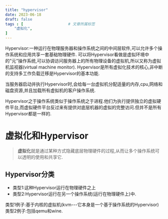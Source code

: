 ```yaml
---
title: "hypervisor"
date: 2023-06-18
draft: false
tags : [                    # 文章所属标签
    "虚拟化",
]
---
```



Hypervisor:一种运行在物理服务器和操作系统之间的中间层软件,可以允许多个操作系统和应用共享一套基础物理硬件.
可以将Hypervisor看做是虚拟环境中的"元"操作系统,可以协调访问服务器上的所有物理设备的虚拟机,所以又称为虚拟机监视器(virtual machine monitor).
Hypervisor是所有虚拟化技术的核心,非中断的支持多工作负载迁移是Hypervisor的基本功能.

当服务器启动并执行Hypervisor时,会给每一台虚拟机分配适量的内存,cpu,网络和磁盘资源,并且加载所有虚拟机的客户操作系统.

Hypervisor之于操作系统类似于操作系统之于进程.他们为执行提供独立的虚拟硬件平台,而虚拟硬件平台反过来有提供对底层机器的虚拟的完整访问.但并不是所有Hypervisor都是一样的.

# 虚拟化和Hypervisor

> **虚拟化**就是通过某种方式隐藏底层物理硬件的过程,从而让多个操作系统可以透明的使用和共享它.

## Hypervisor分类

- 类型1:这种Hypervisor运行在物理硬件之上
- 类型2:Hypervisor运行在另一个操作系统(运行在物理硬件上)中.

类型1例子:基于内核的虚拟机(kvm---它本身是一个基于操作系统的Hypervisor)
类型2例子:包括qemu和wine.
